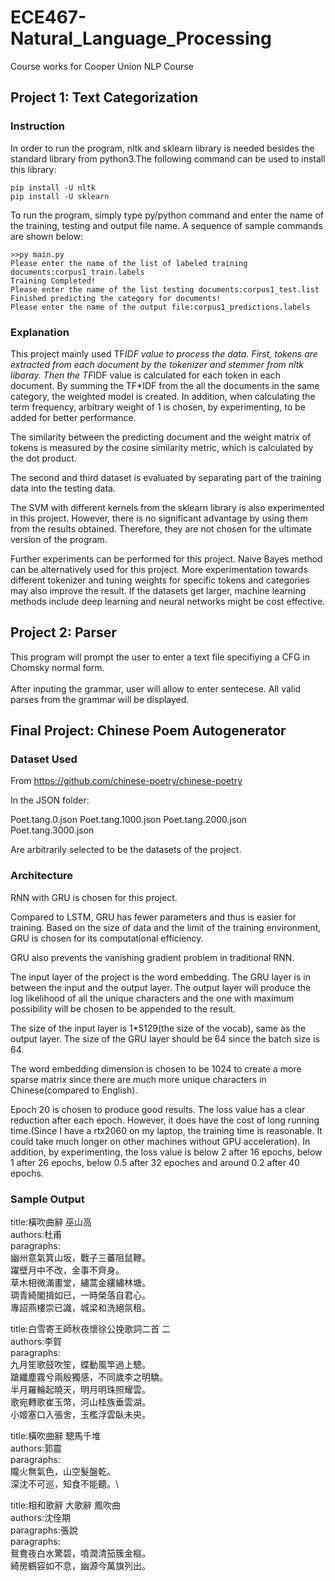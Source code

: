 # ECE467-Natural_Language_Processing
Course works for Cooper Union NLP Course
## Project 1: Text Categorization
### Instruction
In order to run the program, nltk and sklearn library is needed besides the standard library from python3.The following command can be used to install this library:
```
pip install -U nltk
pip install -U sklearn
```

To run the program, simply type py/python command and enter the name of the training, testing and output file name. A sequence of sample commands are shown below:

```
>>py main.py
Please enter the name of the list of labeled training documents:corpus1_train.labels
Training Completed!
Please enter the name of the list testing documents:corpus1_test.list
Finished predicting the category for documents!
Please enter the name of the output file:corpus1_predictions.labels
```

### Explanation
This project mainly used TF*IDF value to process the data. First, tokens are extracted from each document by the tokenizer and stemmer from nltk libaray. Then the TF*IDF value is calculated for each token in each document. By summing the TF*IDF from the all the documents in the same category, the weighted model is created. In addition, when calculating the term frequency, arbitrary weight of 1 is chosen, by experimenting, to be added for better performance.

The similarity between the predicting document and the weight matrix of tokens is measured by the cosine similarity metric, which is calculated by the dot product.

The second and third dataset is evaluated by separating part of the training data into the testing data.

The SVM with different kernels from the sklearn library is also experimented in this project. However, there is no significant advantage by using them from the results obtained. Therefore, they are not chosen for the ultimate version of the program.

Further experiments can be performed for this project. Naive Bayes method can be alternatively used for this project. More experimentation towards different tokenizer and tuning weights for specific tokens and categories may also improve the result. If the datasets get larger, machine learning methods include deep learning and neural networks might be cost effective. 

## Project 2: Parser
This program will prompt the user to enter a text file specifiying a CFG in Chomsky normal form.\
\
After inputing the grammar, user will allow to enter sentecese. All valid parses from the grammar will be displayed.

## Final Project: Chinese Poem Autogenerator
### Dataset Used
From https://github.com/chinese-poetry/chinese-poetry

In the JSON folder:

Poet.tang.0.json 
Poet.tang.1000.json
Poet.tang.2000.json
Poet.tang.3000.json   

Are arbitrarily selected to be the datasets of the project.

### Architecture
RNN with GRU is chosen for this project.

Compared to LSTM, GRU has fewer parameters and thus is easier for training. Based on the size of data and the limit of the training environment, GRU is chosen for its computational efficiency.

GRU also prevents the vanishing gradient problem in traditional RNN.

The input layer of the project is the word embedding. The GRU layer is in between the input and the output layer. The output layer will produce the log likelihood of all the unique characters and the one with maximum possibility will be chosen to be appended to the result.

The size of the input layer is 1*5129(the size of the vocab), same as the output layer. The size of the GRU layer should be 64 since the batch size is 64.

The word embedding dimension is chosen to be 1024 to create a more sparse matrix since there are much more unique characters in Chinese(compared to English).

Epoch 20 is chosen to produce good results. The loss value has a clear reduction after each epoch. However, it does have the cost of long running time.(Since I have a rtx2060 on my laptop, the training time is reasonable. It could take much longer on other machines without GPU acceleration). In addition, by experimenting, the loss value is below 2 after 16 epochs, below 1 after 26 epochs, below 0.5 after 32 epoches and around 0.2 after 40 epochs.

### Sample Output
title:橫吹曲辭 巫山高\
authors:杜甫\
paragraphs:\
幽州意氣箕山坂，戰子三蕃阻鼠鞭。\
躍壁月中不改，金事不齊身。\
草木相微滿畫堂，繡蒿金縷繡林塘。\
琱青綺閣揖如已，一時榮落自君心。\
專詔燕樓崇已識，城梁和洗絕氛租。


title:白雪寄王師秋夜懷徐公挽歌詞二首 二\
authors:李賀\
paragraphs:\
九月笙歌鼓吹笙，蝶動風竿過上驄。\
蹌纖塵霧兮兩殷獨感，不同歲李之明驕。\
半月羅輪起曉天，明月明珠照耀雲。\
歌宛轉歌崔玉幣，河山桂族垂雲湖。\
小姬塞口入張舍，玉檻浮雲臥未央。

title:橫吹曲辭 驄馬千堆\
authors:郭震\
paragraphs:\
隴火無氣色，山空髮盤乾。\
深沈不可巡，知食不能聽。\

title:相和歌辭 大歌辭 鳳吹曲\
authors:沈佺期\
paragraphs:張說\
paragraphs:\
鴛鴦夜白水驚碧，噴潤清笳簇金樞。\
綺房鶴容如不息，幽源今萬旗列出。
